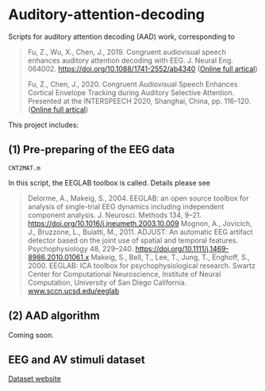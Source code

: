 # Auditory-attention-decoding
Scripts for auditory attention decoding (AAD) work, corresponding to 
>Fu, Z., Wu, X., Chen, J., 2019. Congruent audiovisual speech enhances auditory attention decoding with EEG. J. Neural Eng. 064002. https://doi.org/10.1088/1741-2552/ab4340 ([Online full artical](https://iopscience.iop.org/article/10.1088/1741-2552/ab4340))
>
>Fu, Z., Chen, J., 2020. Congruent Audiovisual Speech Enhances Cortical Envelope Tracking during
Auditory Selective Attention. Presented at the INTERSPEECH 2020, Shanghai, China, pp. 116–120. ([Online full artical](https://www.isca-speech.org/archive/Interspeech_2020/pdfs/1957.pdf))

This project includes:

## (1) Pre-preparing of the EEG data  
`CNT2MAT.m`

In this script, the EEGLAB toolbox is called. Details please see  
>Delorme, A., Makeig, S., 2004. EEGLAB: an open source toolbox for analysis of single-trial EEG dynamics including independent component analysis. J. Neurosci. Methods 134, 9–21. https://doi.org/10.1016/j.jneumeth.2003.10.009
>Mognon, A., Jovicich, J., Bruzzone, L., Buiatti, M., 2011. ADJUST: An automatic EEG artifact detector based on the joint use of spatial and temporal features. Psychophysiology 48, 229–240. https://doi.org/10.1111/j.1469-8986.2010.01061.x
>Makeig, S., Bell, T., Lee, T., Jung, T., Enghoff, S., 2000. EEGLAB: ICA toolbox for psychophysiological research. Swartz Center for Computational Neuroscience, Institute of Neural Computation, University of San Diego California. www.sccn.ucsd.edu/eeglab

## (2) AAD algorithm
Coming soon.  

## EEG and AV stimuli dataset
[Dataset website](http://scholar.pku.edu.cn/chenjing/publications/auditory-attention-decoding-dataset-peking-university)
